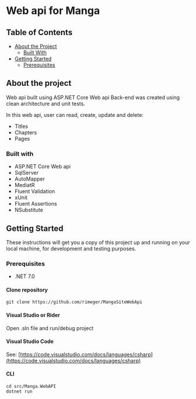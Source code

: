 # Web api for Manga 

## Table of Contents

* [About the Project](#about-the-project)
  * [Built With](#built-with)
* [Getting Started](#getting-started)
  * [Prerequisites](#prerequisites)

## About the project

Web api built using ASP.NET Core Web api 
Back-end was created using clean architecture and unit tests.

In this web api, user can read, create, update and delete:
* Titles
* Chapters
* Pages

### Built with
* ASP.NET Core Web api
* SqlServer
* AutoMapper
* MediatR
* Fluent Validation
* xUnit
* Fluent Assertions
* NSubstitute   

## Getting Started
These instructions will get you a copy of this project up and running on your local machine, for development and testing purposes.

### Prerequisites
- .NET 7.0 

#### Clone repository
```
git clone https://github.com/rimeger/MangaSiteWebApi
```
#### Visual Studio or Rider
Open .sln file and run/debug project
#### Visual Studio Code
See: [https://code.visualstudio.com/docs/languages/csharp](https://code.visualstudio.com/docs/languages/csharp)
#### CLI
```
cd src/Manga.WebAPI
dotnet run
```
